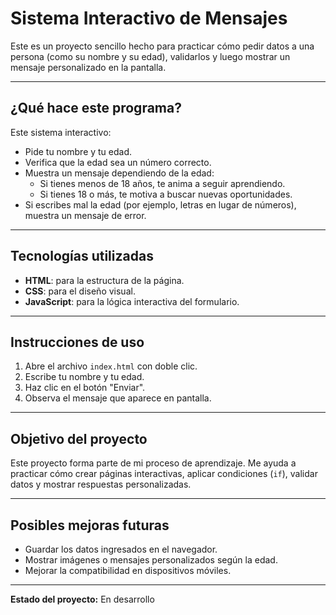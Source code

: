# Sistema Interactivo de Mensajes

Este es un proyecto sencillo hecho para practicar cómo pedir datos a una persona (como su nombre y su edad), validarlos y luego mostrar un mensaje personalizado en la pantalla.

---

## ¿Qué hace este programa?

Este sistema interactivo:
- Pide tu nombre y tu edad.
- Verifica que la edad sea un número correcto.
- Muestra un mensaje dependiendo de la edad:
  - Si tienes menos de 18 años, te anima a seguir aprendiendo.
  - Si tienes 18 o más, te motiva a buscar nuevas oportunidades.
- Si escribes mal la edad (por ejemplo, letras en lugar de números), muestra un mensaje de error.

---

## Tecnologías utilizadas

- **HTML**: para la estructura de la página.
- **CSS**: para el diseño visual.
- **JavaScript**: para la lógica interactiva del formulario.

---

## Instrucciones de uso

1. Abre el archivo `index.html` con doble clic.
2. Escribe tu nombre y tu edad.
3. Haz clic en el botón "Enviar".
4. Observa el mensaje que aparece en pantalla.

---

## Objetivo del proyecto

Este proyecto forma parte de mi proceso de aprendizaje. Me ayuda a practicar cómo crear páginas interactivas, aplicar condiciones (`if`), validar datos y mostrar respuestas personalizadas.

---

## Posibles mejoras futuras

- Guardar los datos ingresados en el navegador.
- Mostrar imágenes o mensajes personalizados según la edad.
- Mejorar la compatibilidad en dispositivos móviles.

---

**Estado del proyecto:** En desarrollo